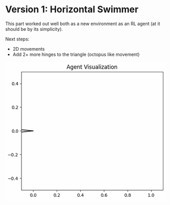 # Version 1: Horizontal Swimmer

This part worked out well both as a new environment as an RL agent (at it should be by its simplicity).

Next steps:

* 2D movements
* Add 2+ more hinges to the triangle (octopus like movement)

![./media/swimming_agent.gif](./media/swimming_agent.gif)